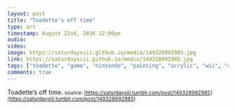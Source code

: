 ```yaml
---
layout: post
title: "Toadette’s off time"
type: art
timestamp: August 22nd, 2016 12:00pm
audio: 
video: 
image: https://saturdayxiii.github.io/media/149328992985.jpg
link: https://saturdayxiii.github.io/media/149328992985.jpg
tags: ["toadette", "game", "nintendo", "painting", "acrylic", "wii", "art"]
comments: true
---
```

Toadette’s off time.
<small>source: [https://saturdayxiii.tumblr.com/post/149328992985](https://saturdayxiii.tumblr.com/post/149328992985)</small>